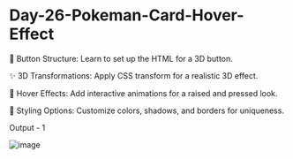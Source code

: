 # Day-26-Pokeman-Card-Hover-Effect

🔧 Button Structure: Learn to set up the HTML for a 3D button.

✨ 3D Transformations: Apply CSS transform for a realistic 3D effect.

🎨 Hover Effects: Add interactive animations for a raised and pressed look.

🌈 Styling Options: Customize colors, shadows, and borders for uniqueness.


Output - 1

![image](https://github.com/user-attachments/assets/998faf96-6d22-44b1-9d64-5170d62d17d9)
